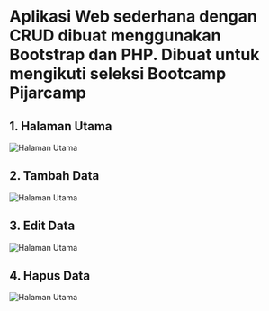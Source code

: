 Aplikasi Web sederhana dengan CRUD dibuat menggunakan Bootstrap dan PHP. Dibuat untuk mengikuti seleksi Bootcamp Pijarcamp
========

## 1. Halaman Utama

![Halaman Utama](https://raw.githubusercontent.com/Dhimasswara/web-simple-crud-pijarcamp/main/screenshot/1_landing.png)


## 2. Tambah Data

![Halaman Utama](https://raw.githubusercontent.com/Dhimasswara/web-simple-crud-pijarcamp/main/screenshot/2_tambah.png)

## 3. Edit Data

![Halaman Utama](https://raw.githubusercontent.com/Dhimasswara/web-simple-crud-pijarcamp/main/screenshot/3_ubah.png)

## 4. Hapus Data

![Halaman Utama](https://raw.githubusercontent.com/Dhimasswara/web-simple-crud-pijarcamp/main/screenshot/4_hapus.png)
